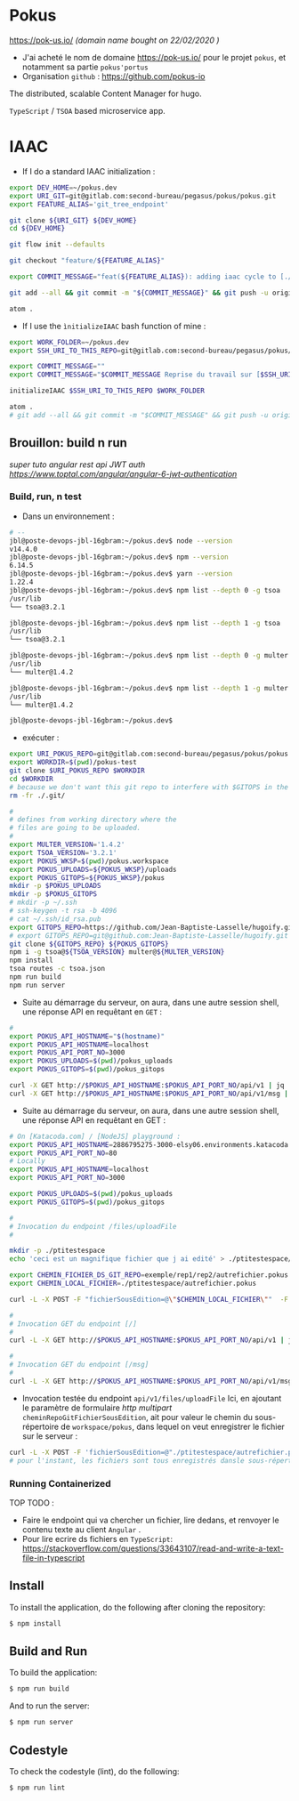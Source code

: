 # Pokus

https://pok-us.io/ _(domain name bought on 22/02/2020 )_
* J'ai acheté le nom de domaine https://pok-us.io/ pour le projet `pokus`, et notamment sa partie `pokus'portus`
* Organisation `github` : https://github.com/pokus-io

The distributed, scalable Content Manager for hugo.

`TypeScript` / `TSOA` based microservice app.

# IAAC

* If I do a standard IAAC initialization :

```bash
export DEV_HOME=~/pokus.dev
export URI_GIT=git@gitlab.com:second-bureau/pegasus/pokus/pokus.git
export FEATURE_ALIAS='git_tree_endpoint'

git clone ${URI_GIT} ${DEV_HOME}
cd ${DEV_HOME}

git flow init --defaults

git checkout "feature/${FEATURE_ALIAS}"

export COMMIT_MESSAGE="feat(${FEATURE_ALIAS}): adding iaac cycle to [./README.md]"

git add --all && git commit -m "${COMMIT_MESSAGE}" && git push -u origin HEAD

atom .

```

* If I use the `ìnitializeIAAC` bash function of mine :

```bash
export WORK_FOLDER=~/pokus.dev
export SSH_URI_TO_THIS_REPO=git@gitlab.com:second-bureau/pegasus/pokus/pokus.git

export COMMIT_MESSAGE=""
export COMMIT_MESSAGE="$COMMIT_MESSAGE Reprise du travail sur [$SSH_URI_TO_THIS_REPO]"

initializeIAAC $SSH_URI_TO_THIS_REPO $WORK_FOLDER

atom .
# git add --all && git commit -m "$COMMIT_MESSAGE" && git push -u origin master

```

## Brouillon: build n run

_super tuto angular rest api JWT auth https://www.toptal.com/angular/angular-6-jwt-authentication_


### Build, run, n test

* Dans un environnement :

```bash
# --
jbl@poste-devops-jbl-16gbram:~/pokus.dev$ node --version
v14.4.0
jbl@poste-devops-jbl-16gbram:~/pokus.dev$ npm --version
6.14.5
jbl@poste-devops-jbl-16gbram:~/pokus.dev$ yarn --version
1.22.4
jbl@poste-devops-jbl-16gbram:~/pokus.dev$ npm list --depth 0 -g tsoa
/usr/lib
└── tsoa@3.2.1

jbl@poste-devops-jbl-16gbram:~/pokus.dev$ npm list --depth 1 -g tsoa
/usr/lib
└── tsoa@3.2.1

jbl@poste-devops-jbl-16gbram:~/pokus.dev$ npm list --depth 0 -g multer
/usr/lib
└── multer@1.4.2

jbl@poste-devops-jbl-16gbram:~/pokus.dev$ npm list --depth 1 -g multer
/usr/lib
└── multer@1.4.2

jbl@poste-devops-jbl-16gbram:~/pokus.dev$

```

* exécuter :

```bash
export URI_POKUS_REPO=git@gitlab.com:second-bureau/pegasus/pokus/pokus.git
export WORKDIR=$(pwd)/pokus-test
git clone $URI_POKUS_REPO $WORKDIR
cd $WORKDIR
# because we don't want this git repo to interfere with $GITOPS in the workpsace
rm -fr ./.git/

#
# defines from working directory where the
# files are going to be uploaded.
#
export MULTER_VERSION='1.4.2'
export TSOA_VERSION='3.2.1'
export POKUS_WKSP=$(pwd)/pokus.workspace
export POKUS_UPLOADS=${POKUS_WKSP}/uploads
export POKUS_GITOPS=${POKUS_WKSP}/pokus
mkdir -p $POKUS_UPLOADS
mkdir -p $POKUS_GITOPS
# mkdir -p ~/.ssh
# ssh-keygen -t rsa -b 4096
# cat ~/.ssh/id_rsa.pub
export GITOPS_REPO=https://github.com/Jean-Baptiste-Lasselle/hugoify.git
# export GITOPS_REPO=git@github.com:Jean-Baptiste-Lasselle/hugoify.git
git clone ${GITOPS_REPO} ${POKUS_GITOPS}
npm i -g tsoa@${TSOA_VERSION} multer@${MULTER_VERSION}
npm install
tsoa routes -c tsoa.json
npm run build
npm run server
```

* Suite au démarrage du serveur, on aura, dans une autre session shell, une réponse API en requêtant en `GET` :

```bash
#
export POKUS_API_HOSTNAME="$(hostname)"
export POKUS_API_HOSTNAME=localhost
export POKUS_API_PORT_NO=3000
export POKUS_UPLOADS=$(pwd)/pokus_uploads
export POKUS_GITOPS=$(pwd)/pokus_gitops

curl -X GET http://$POKUS_API_HOSTNAME:$POKUS_API_PORT_NO/api/v1 | jq .
curl -X GET http://$POKUS_API_HOSTNAME:$POKUS_API_PORT_NO/api/v1/msg | jq .

```

* Suite au démarrage du serveur, on aura, dans une autre session shell, une réponse API en requêtant en GET :

```bash
# On [Katacoda.com] / [NodeJS] playground :
export POKUS_API_HOSTNAME=2886795275-3000-elsy06.environments.katacoda.com
export POKUS_API_PORT_NO=80
# Locally
export POKUS_API_HOSTNAME=localhost
export POKUS_API_PORT_NO=3000

export POKUS_UPLOADS=$(pwd)/pokus_uploads
export POKUS_GITOPS=$(pwd)/pokus_gitops

#
# Invocation du endpoint /files/uploadFile
#

mkdir -p ./ptitestespace
echo 'ceci est un magnifique fichier que j ai edité' > ./ptitestespace/autrefichier.pokus

export CHEMIN_FICHIER_DS_GIT_REPO=exemple/rep1/rep2/autrefichier.pokus
export CHEMIN_LOCAL_FICHIER=./ptitestespace/autrefichier.pokus

curl -L -X POST -F "fichierSousEdition=@\"$CHEMIN_LOCAL_FICHIER\""  -F "cheminRepoGitFichierSousEdition=\"$CHEMIN_FICHIER_DS_GIT_REPO\"" http://$POKUS_API_HOSTNAME:$POKUS_API_PORT_NO/api/v1/files/uploadFile | jq .

#
# Invocation GET du endpoint [/]
#
curl -L -X GET http://$POKUS_API_HOSTNAME:$POKUS_API_PORT_NO/api/v1 | jq .

#
# Invocation GET du endpoint [/msg]
#
curl -L -X GET http://$POKUS_API_HOSTNAME:$POKUS_API_PORT_NO/api/v1/msg | jq .
```

* Invocation testée du endpoint `api/v1/files/uploadFile` Ici, en ajoutant le paramètre de formulaire _http multipart_ `cheminRepoGitFichierSousEdition`, ait pour valeur le chemin du sous-répertoire de `workspace/pokus`, dans lequel on veut enregistrer le fichier sur le serveur :

```bash
curl -L -X POST -F 'fichierSousEdition=@"./ptitestespace/autrefichier.pokus"'  -F 'cheminRepoGitFichierSousEdition="./ptitestespace/autrefichier.pokus"' http://$POKUS_API_HOSTNAME:$POKUS_API_PORT_NO/api/v1/files/uploadFile
# pour l'instant, les fichiers sont tous enregistrés dansle sous-répertoire 'workspace/pokus/subfolder1'
```

### Running Containerized

TOP TODO :

* Faire le endpoint qui va chercher un fichier, lire dedans, et renvoyer le contenu texte au client `Angular` .
* Pour lire ecrire ds fichiers en `TypeScript`: https://stackoverflow.com/questions/33643107/read-and-write-a-text-file-in-typescript


## Install

To install the application, do the following after cloning the repository:
```bash
$ npm install
```

## Build and Run
To build the application:
```bash
$ npm run build
```

And to run the server:
```bash
$ npm run server
```

## Codestyle
To check the codestyle (lint), do the following:
```bash
$ npm run lint
```
